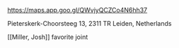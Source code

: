 https://maps.app.goo.gl/QWvjyQCZCo4N6hh37

Pieterskerk-Choorsteeg 13, 2311 TR Leiden, Netherlands

[[Miller, Josh]] favorite joint

